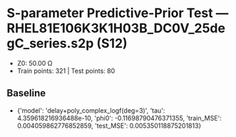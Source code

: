 # S-parameter Predictive-Prior Test — RHEL81E106K3K1H03B_DC0V_25degC_series.s2p (S12)
- Z0: 50.00 Ω
- Train points: 321  |  Test points: 80

## Baseline
- {'model': 'delay+poly_complex_logf(deg=3)', 'tau': 4.359618216936488e-10, 'phi0': -0.11698790476371355, 'train_MSE': 0.004059862776852859, 'test_MSE': 0.005350118875201813}